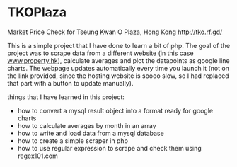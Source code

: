 # TKOPlaza
Market Price Check for Tseung Kwan O Plaza, Hong Kong
http://tko.rf.gd/

This is a simple project that I have done to learn a bit of php. 
The goal of the project was to scrape data from a different website (in this case www.property.hk), calculate averages and plot the datapoints as google line charts. 
The webpage updates automatically every time you launch it (not on the link provided, since the hosting website is soooo slow, so I had replaced that part with a button to update manually). 

things that I have learned in this project: 
- how to convert a mysql result object into a format ready for google charts
- how to calculate averages by month in an array
- how to write and load data from a mysql database
- how to create a simple scraper in php
- how to use regular expression to scrape and check them using regex101.com 



